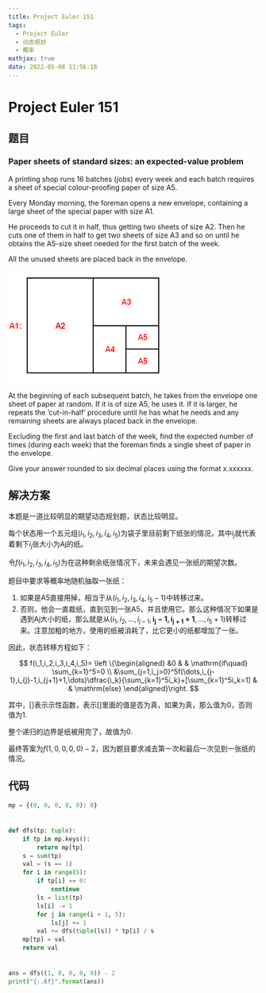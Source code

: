 ```yaml
---
title: Project Euler 151
tags:
  - Project Euler
  - 动态规划
  - 概率
mathjax: true
date: 2022-05-08 11:56:18
---
```


<escape><!-- more --></escape>

# Project Euler 151

## 题目

### Paper sheets of standard sizes: an expected-value problem

A printing shop runs $16$ batches (jobs) every week and each batch requires a sheet of special colour-proofing paper of size A5.

Every Monday morning, the foreman opens a new envelope, containing a large sheet of the special paper with size A1.

He proceeds to cut it in half, thus getting two sheets of size A2. Then he cuts one of them in half to get two sheets of size A3 and so on until he obtains the A5-size sheet needed for the first batch of the week.

All the unused sheets are placed back in the envelope.

![](../images/p151.png)

At the beginning of each subsequent batch, he takes from the envelope one sheet of paper at random. If it is of size A5, he uses it. If it is larger, he repeats the ‘cut-in-half’ procedure until he has what he needs and any remaining sheets are always placed back in the envelope.

Excluding the first and last batch of the week, find the expected number of times (during each week) that the foreman finds a single sheet of paper in the envelope.

Give your answer rounded to six decimal places using the format x.xxxxxx.

## 解决方案

本题是一道比较明显的期望动态规划题，状态比较明显。

每个状态用一个五元组$(i_1,i_2,i_3,i_4,i_5)$为袋子里目前剩下纸张的情况，其中$i_j$就代表着剩下$i_j$张大小为Aj的纸。

令$f(i_1,i_2,i_3,i_4,i_5)$为在这种剩余纸张情况下，未来会遇见一张纸的期望次数。

题目中要求等概率地随机抽取一张纸：

1. 如果是A5直接用掉，相当于从$(i_1,i_2,i_3,i_4,i_5-1)$中转移过来。
2. 否则，他会一直裁纸，直到见到一张A5，并且使用它。那么这种情况下如果是遇到Aj大小的纸，那么就是从$(i_1,i_2,\dots,i_{j-1},\mathbf{i_j-1,i_{j+1}+1},\dots,i_5+1)$转移过来。注意加粗的地方，使用的纸被消耗了，比它更小的纸都增加了一张。

因此，状态转移方程如下：

$$
f(i_1,i_2,i_3,i_4,i_5)=
\left \{\begin{aligned}
  &0  & & \mathrm{if\quad} \sum_{k=1}^5=0 \\
  &\sum_{j=1,i_j>0}^5f(\dots,i_{j-1},i_{j}-1,i_{j+1}+1,\dots)\dfrac{i_k}{\sum_{k=1}^5i_k}+[\sum_{k=1}^5i_k=1] & & \mathrm{else}
\end{aligned}\right.
$$

其中，$[]$表示示性函数，表示$[]$里面的值是否为真，如果为真，那么值为$0$，否则值为$1$.

整个递归的边界是纸被用完了，故值为$0$.

最终答案为$f(1,0,0,0,0)-2$，因为题目要求减去第一次和最后一次见到一张纸的情况。

## 代码

```py
mp = {(0, 0, 0, 0, 0): 0}


def dfs(tp: tuple):
    if tp in mp.keys():
        return mp[tp]
    s = sum(tp)
    val = (s == 1)
    for i in range(5):
        if tp[i] == 0:
            continue
        ls = list(tp)
        ls[i] -= 1
        for j in range(i + 1, 5):
            ls[j] += 1
        val += dfs(tuple(ls)) * tp[i] / s
    mp[tp] = val
    return val


ans = dfs((1, 0, 0, 0, 0)) - 2
print("{:.6f}".format(ans))

```
